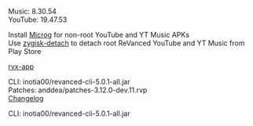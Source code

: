 Music: 8.30.54  
YouTube: 19.47.53  

Install [Microg](https://github.com/ReVanced/GmsCore/releases) for non-root YouTube and YT Music APKs  
Use [zygisk-detach](https://github.com/j-hc/zygisk-detach) to detach root ReVanced YouTube and YT Music from Play Store  

[rvx-app](https://github.com/cvnertnc/rvx-app)
  
CLI: inotia00/revanced-cli-5.0.1-all.jar  
Patches: anddea/patches-3.12.0-dev.11.rvp  
[Changelog](https://github.com/anddea/revanced-patches/releases/tag/v3.12.0-dev.11)

CLI: inotia00/revanced-cli-5.0.1-all.jar    
